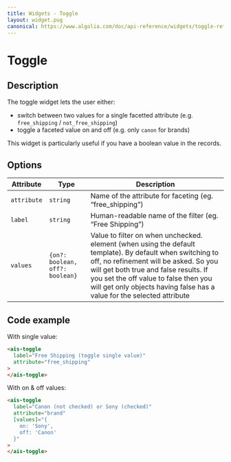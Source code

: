 ```yaml
---
title: Widgets - Toggle
layout: widget.pug
canonical: https://www.algolia.com/doc/api-reference/widgets/toggle-refinement/angular/
---
```


# Toggle

## Description

The toggle widget lets the user either:

* switch between two values for a single facetted attribute (e.g. `free_shipping` / `not_free_shipping`)
* toggle a faceted value on and off (e.g. only `canon` for brands)

This widget is particularly useful if you have a boolean value in the records.

## Options

| Attribute       | Type                            | Description
| -               | -                               | -
| `attribute`     | `string`                        | Name of the attribute for faceting (eg. “free_shipping”)
| `label`         | `string`                        | Human-readable name of the filter (eg. “Free Shipping”)
| `values`        | `{on?: boolean, off?: boolean}` | Value to filter on when unchecked. element (when using the default template). By default when switching to off, no refinement will be asked. So you will get both true and false results. If you set the off value to false then you will get only objects having false has a value for the selected attribute

## Code example

With single value:

```html
<ais-toggle
  label="Free Shipping (toggle single value)"
  attribute="free_shipping"
>
</ais-toggle>
```

With on & off values:

```html
<ais-toggle
  label="Canon (not checked) or Sony (checked)"
  attribute="brand"
  [values]="{
    on: 'Sony',
    off: 'Canon'
  }"
>
</ais-toggle>
```
